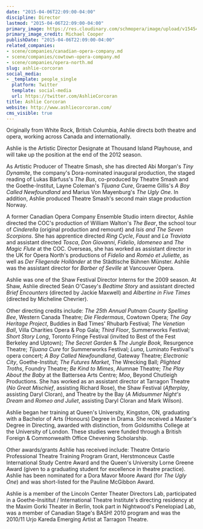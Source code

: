 ```yaml
---
date: "2015-04-06T22:09:00-04:00"
discipline: Director
lastmod: "2015-04-06T22:09:00-04:00"
primary_image: https://res.cloudinary.com/schmopera/image/upload/v1545409169/media/webhook-uploads/1428372278988/AshlieCorcoran-pc-MichaelCooper.jpg.jpg
primary_image_credit: Michael Cooper
publishDate: "2015-04-06T22:09:00-04:00"
related_companies:
- scene/companies/canadian-opera-company.md
- scene/companies/cowtown-opera-company.md
- scene/companies/opera-north.md
slug: ashlie-corcoran
social_media:
- _template: people_single
  platform: Twitter
  template: social-media
  url: https://twitter.com/AshlieCorcoran
title: Ashlie Corcoran
website: http://www.ashliecorcoran.com/
cms_visible: true
---
```


<p>
	Originally from White Rock, British Columbia, Ashlie directs both theatre and opera, working across Canada and internationally.
</p>
<p>
	Ashlie is the Artistic Director Designate at Thousand Island Playhouse, and will take up the position at the end of the 2012 season.
</p>
<p>
	As Artistic Producer of Theatre Smash, she has directed Abi Morgan's<em> Tiny Dynamite</em>, the company's Dora-nominated inaugural production, the staged reading of Lukas Bärfuss's <em>The Bus</em>, co-produced by Theatre Smash and the Goethe-Institut, Layne Coleman's <em>Tijuana Cure</em>, Graeme Gillis's<em> A Boy Called Newfoundland</em> and Marius Von Mayenburg's<em> The Ugly One</em>. In addition, Ashlie produced Theatre Smash's second main stage production Norway.
</p>
<p>
	A former Canadian Opera Company Ensemble Studio intern director, Ashlie directed the COC's production of William Walton's <em>The Bear</em>, the school tour of <em>Cinderella</em> (original production and remount) and <em>Isis and The Seven Scorpions</em>. She has apprentice directed <em>Ring Cycle</em>, <em>Faust</em> and <em>La Traviata</em> and assistant directed <em>Tosca</em>, <em>Don Giovanni</em>, <em>Fidelio</em>, <em>Idomeneo</em> and <em>The Magic Flute</em> at the COC. Overseas, she has worked as assistant director in the UK for Opera North's productions of <em>Fidelio</em> and <em>Roméo et Juliette</em>, as well as <em>Der Fliegende Holländer</em> at the Städtische Bühnen Münster. Ashlie was the assistant director for <em>Barber of Seville</em> at Vancouver Opera.
</p>
<p>
	Ashlie was one of the Shaw Festival Director Interns for the 2009 season. At Shaw, Ashlie directed Seán O'Casey's <em>Bedtime Story</em> and assistant directed <em>Brief Encounters</em> (directed by Jackie Maxwell) and <em>Albertine in Five Times</em> (directed by Micheline Chevrier).
</p>
<p>
	Other directing credits include:<em> The 25th Annual Putnam County Spelling Bee</em>, Western Canada Theatre; <em>Die Fledermaus</em>, Cowtown Opera; <em>The Gay Heritage Project</em>, Buddies in Bad Times' Rhubarb Festival; <em>The Venetian Ball</em>, Villa Charities Opera &amp; Pop Gala; <em>Third Floor</em>, Summerworks Festival; <em>Short Story Long</em>, Toronto Fringe Festival (invited to Best of the Fest Berkeley and Uptown); <em>The Secret Garden</em> &amp; <em>The Jungle Book,</em> Resurgence Theatre; <em>Tijuana Cure</em> for Summerworks Festival; <em>Luna</em>, Luminato Festival's opera concert; <em>A Boy Called Newfoundland</em>, Gateway Theatre; <em>Electronic City</em>, Goethe-Institut; <em>The Futures Market</em>, The Wrecking Ball; <em>Plighted Troths</em>, Foundry Theatre; <em>Be Kind to Mimes</em>, Alumnae Theatre; <em>The Play About the Baby</em> at the Battersea Arts Centre; <em>Moo</em>, Beyond Chutleigh Productions. She has worked as an assistant director at Tarragon Theatre (<em>No Great Mischief</em>, assisting Richard Rose), the Shaw Festival (<em>Afterplay</em>, assisting Daryl Cloran), and Theatre by the Bay (<em>A Midsummer Night's Dream</em> and <em>Romeo and Juliet</em>, assisting Daryl Cloran and Mark Wilson).
</p>
<p>
	Ashlie began her training at Queen's University, Kingston, ON, graduating with a Bachelor of Arts (Honours) Degree in Drama. She received a Master's Degree in Directing, awarded with distinction, from Goldsmiths College at the University of London. These studies were funded through a British Foreign &amp; Commonwealth Office Chevening Scholarship.
</p>
<p>
	Other awards/grants Ashlie has received include: Theatre Ontario Professional Theatre Training Program Grant, Herstmonceux Castle International Study Centre Award and the Queen's University Lorne Greene Award (given to a graduating student for excellence in theatre practice). Ashlie has been nominated for a Dora Mavor Moore Award (for <em>The Ugly One</em>) and was short-listed for the Pauline McGibbon Award.
</p>
<p>
	Ashlie is a member of the Lincoln Center Theater Directors Lab, participated in a Goethe-Insititut / International Theatre Institute's directing residency at the Maxim Gorki Theater in Berlin, took part in Nightwood's Penelopiad Lab, was a member of Canadian Stage's BASH! 2010 program and was the 2010/11 Urjo Kareda Emerging Artist at Tarragon Theatre.
</p>
